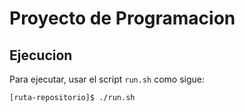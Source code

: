 # Proyecto de Programacion

## Ejecucion

Para ejecutar, usar el script `run.sh` como sigue:
```bash
[ruta-repositorio]$ ./run.sh
```
